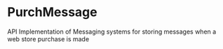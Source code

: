 # PurchMessage
API Implementation of Messaging systems for storing messages when a web store purchase is made
